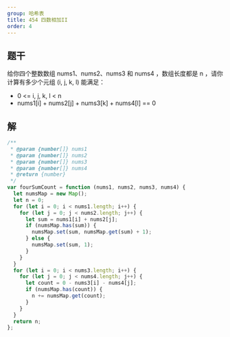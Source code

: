 ```yaml
---
group: 哈希表
title: 454 四数相加II
order: 4
---
```


## 题干

给你四个整数数组 nums1、nums2、nums3 和 nums4 ，数组长度都是 n ，请你计算有多少个元组 (i, j, k, l) 能满足：

- 0 <= i, j, k, l < n
- nums1[i] + nums2[j] + nums3[k] + nums4[l] == 0

## 解

```js
/**
 * @param {number[]} nums1
 * @param {number[]} nums2
 * @param {number[]} nums3
 * @param {number[]} nums4
 * @return {number}
 */
var fourSumCount = function (nums1, nums2, nums3, nums4) {
  let numsMap = new Map();
  let n = 0;
  for (let i = 0; i < nums1.length; i++) {
    for (let j = 0; j < nums2.length; j++) {
      let sum = nums1[i] + nums2[j];
      if (numsMap.has(sum)) {
        numsMap.set(sum, numsMap.get(sum) + 1);
      } else {
        numsMap.set(sum, 1);
      }
    }
  }
  for (let i = 0; i < nums3.length; i++) {
    for (let j = 0; j < nums4.length; j++) {
      let count = 0 - nums3[i] - nums4[j];
      if (numsMap.has(count)) {
        n += numsMap.get(count);
      }
    }
  }
  return n;
};
```
